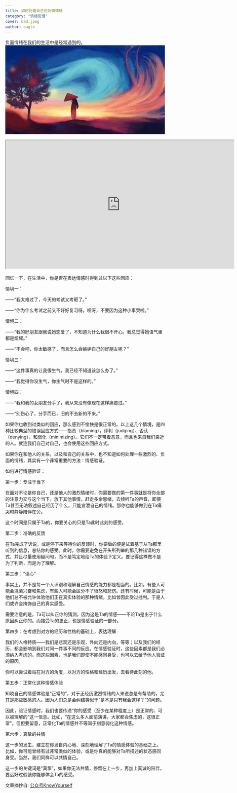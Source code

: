 ```yaml
---
title: 如何处理自己的负面情绪
category: "情绪管理"
cover: bad.jpeg
author: eagle
---
```


负面情绪在我们的生活中是经常遇到的。
![](./bad.jpeg)
<iframe width="720" height="405" src="https://player.vimeo.com/video/134128443?color=ffffff&amp;title=0&amp;byline=0&amp;portrait=0&amp;badge=0" allowfullscreen=""></iframe>

回忆一下，在生活中，你是否在表达情感时得到过以下这些回应：

情境一：

——“我太难过了，今天的考试又考砸了。”

——“你为什么考试之前又不好好复习呀。哎呀，不要因为这种小事哭啦。”


情境二：

——“我的好朋友跟我说她恋爱了，不知道为什么我很不开心。我总觉得她语气里都是炫耀。”

——“不会吧，你太敏感了，而且怎么会嫉妒自己的好朋友呢？”


情境三：

——“这件事真的让我很生气，我已经不知道该怎么办了。”

——“我觉得你没生气，你生气时不是这样的。”


情境四：

——“我和我的女朋友分手了，我从来没有像现在这样痛苦过。”

——“别伤心了，分手而已，旧的不去新的不来。”


如果你也收到过类似的回应，那么感到不愉快是很正常的。以上这几个情境，是四种比较典型的错误回应方式——指责（blaming），评判（judging）、否认（denying），和弱化（minimizing）。它们不一定带着恶意，而且也来自我们亲近的人。就连我们自己对自己，也会使用这些回应方式。

如果你在和他人的关系，以及和自己的关系中，也不知道如何处理一些激烈的、负面的情绪，其实有一个非常重要的方法：情感验证。

如何进行情感验证：

第一步：专注于当下

在面对不论是你自己，还是他人的激烈情绪时，你需要做的第一件事就是将你全部的注意力交与这个当下。放下其他事情，赶走多余思绪，去倾听Ta的声音，即便Ta甚至无法叙述自己经历了什么，只能宣泄自己的情绪。那你也能够做到在Ta痛哭时静静陪伴在旁。

这个时间是只属于Ta的，你要关心的只是Ta此时此刻的感受。 

第二步：准确的反馈

在Ta完成了诉说，或是停下来等待你的反馈时，你要做的便是试着基于从Ta那里听到的信息，总结你的感受。此时，你需要避免在开头所列举的那几种错误的方式，并且尽量使用疑问句，而不是笃定地给Ta的体验下定义。要记得这样做不是为了判断，而是为了理解。

第三步：“读心”

事实上，并不是每一个人识别和理解自己情感的能力都是相当的。比如，有些人可能会混淆兴奋和焦虑，有些人可能会区分不了愤怒和悲伤。还有时候，可能是由于他们总不被允许体验他们正在真实体验的那种情绪，比如曾因此受过批判。于是人们或许会掩饰自己的真实感受。

需要注意的是，Ta可以纠正你的猜测，因为这是Ta的情感——不论Ta是出于什么原因纠正你的。而接受Ta的更正，也是情感验证的一部分。


第四步：在考虑到对方的经历和性格的基础上，表达理解

我们的人格特质——我们是悲观还是乐观，外向还是内向，等等；以及我们的经历，都会影响到我们对同一件事不同的反应。在情感验证时，这些因素都是我们必须纳入考虑的。而这些因素，也是我们即使不能感同身受，也可以去给予他人验证的原因。

你可以尝试着站在对方的角度，以对方的性格和经历出发，去看待此刻的他。

第五步：正常化这种情感体验

知晓自己的情感体验是“正常的”，对于正经历激烈情绪的人来说总是有帮助的，尤其是那些敏感的人。因为人们总是会纠结类似于“是不是只有我会这样？”的问题。

因此，验证情感时，我们也要传递“你的感受（至少在某种程度上）是正常的、可以被理解的”这一信息。比如，“在这么多人面前演讲，大家都会焦虑的，这很正常”。但但要留意，正常化Ta的情感并不等同于刻意弱化这种情感。

第六步：真挚的共情

这一步的发生，建立在你发自内心地、深刻地理解了Ta的情感体验的基础之上。比如，你可能曾经有过非常类似的体验，或是你真的能够对Ta所描述的状态感同身受。当然，我们同样可以共情自己。

这一步的关键词是“真挚”，如果你无法共情，停留在上一步，再加上真诚的陪伴，要远好过假装你能够体会Ta的感受。

文章摘抄自: [公众号KnowYourself](https://mp.weixin.qq.com/s/KRJxYflybdmV6TZ8ZdF_7g)